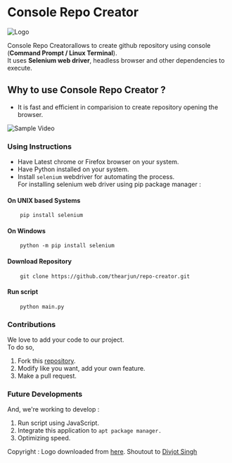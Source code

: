 # Console Repo Creator

![Logo](https://i.ibb.co/vdmfZxK/console-repo-creator.png)

Console Repo Creatorallows to create github repository using console (**Command Prompt / Linux Terminal**). <br/>
It uses **Selenium web driver**, headless browser and other dependencies to execute.  

## Why to use **Console Repo Creator** ?
 - It is fast and efficient in comparision to create repository opening the browser.
 

 ![Sample Video](https://i.ibb.co/yX0ftds/cut.gif)

### Using Instructions

- Have Latest chrome or Firefox browser on your system.
- Have Python installed on your system.
- Install ```selenium``` webdriver for automating the process.  
For installing selenium web driver using pip package manager :

#### On UNIX based Systems

        pip install selenium

#### On Windows

        python -m pip install selenium

#### Download Repository

        git clone https://github.com/thearjun/repo-creator.git

#### Run script

        python main.py

### Contributions

We love to add your code to our project.  
To do so,

1. Fork this [repository](https://github.com/thearjun/repo-creator).
2. Modify like you want, add your own feature.
3. Make a pull request.

### Future Developments

And, we're working to develop :

1. Run script using JavaScript.
2. Integrate this application to ```apt package manager.```
3. Optimizing speed.

Copyright : Logo downloaded from [here](https://www.iconfinder.com/icons/344124/code_github_repository_social_icon). Shoutout to [Divjot Singh](https://www.iconfinder.com/Frank_Martin)








